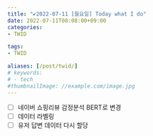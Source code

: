 ```yaml
---
title: "✔2022-07-11 [월요일] Today what I do"
date: 2022-07-11T08:08:00+09:00
categories:
- TWID

tags:
- TWID

aliases: [/post/twid/]
# keywords:
# - tech
#thumbnailImage: //example.com/image.jpg
---
```

<!--more-->

- [ ] 네이버 쇼핑리뷰 감정분석 BERT로 변경
- [ ] 데이터 라벨링
- [ ] 유저 답변 데이터 다시 할당
